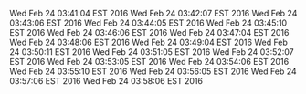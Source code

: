 Wed Feb 24 03:41:04 EST 2016
Wed Feb 24 03:42:07 EST 2016
Wed Feb 24 03:43:06 EST 2016
Wed Feb 24 03:44:05 EST 2016
Wed Feb 24 03:45:10 EST 2016
Wed Feb 24 03:46:06 EST 2016
Wed Feb 24 03:47:04 EST 2016
Wed Feb 24 03:48:06 EST 2016
Wed Feb 24 03:49:04 EST 2016
Wed Feb 24 03:50:11 EST 2016
Wed Feb 24 03:51:05 EST 2016
Wed Feb 24 03:52:07 EST 2016
Wed Feb 24 03:53:05 EST 2016
Wed Feb 24 03:54:06 EST 2016
Wed Feb 24 03:55:10 EST 2016
Wed Feb 24 03:56:05 EST 2016
Wed Feb 24 03:57:06 EST 2016
Wed Feb 24 03:58:06 EST 2016
